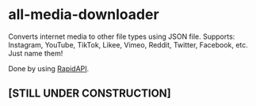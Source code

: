 # all-media-downloader

Converts internet media to other file types using JSON file. Supports: Instagram, YouTube, TikTok, Likee, Vimeo, Reddit, Twitter, Facebook, etc. Just name them! 

Done by using [RapidAPI]([url](https://rapidapi.com/eaidoo015-pj8dZiAnLJJ/api/all-media-downloader)https://rapidapi.com/eaidoo015-pj8dZiAnLJJ/api/all-media-downloader).

## [STILL UNDER CONSTRUCTION]
